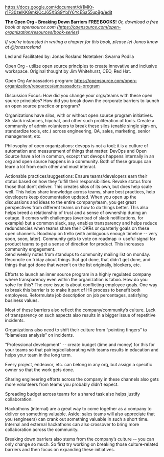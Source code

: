 https://docs.google.com/document/d/1MKr-r1F30zelKKGmkjOcJ65XSS9YbIY6YcESa55upBg/edit

**The Open Org - Breaking Down Barriers
FREE BOOKS!** 
_Or, download a free book at opensource.com (https://opensource.com/open-organization/resources/book-series)_ 

_If you’re interested in writing a chapter for this book, please let Jonas know at ‪@jonasrosland‬_ 

Led and Facilitated by: Jonas Rosland
Notetaker: Swarna Podila

Open Org - utilize open source principles to create innovative and inclusive workspace.  Original thought by Jim Whitehurst, CEO, Red Hat.

Open Org Ambassadors program: https://opensource.com/open-organization/resources/ambassadors-program

Discussion Focus: How did you change your orgs/teams with these open source principles?  How did you break down the corporate barriers to launch an open source practice or program?

Organizations have silos, with or without open source program initiatives.  85 slack instances, hipchat, and other such proliferation of tools.  Create a community of admin volunteers to break these silos (enable single sign-on, standardize tools, etc.) across engineering, QA, sales, marketing, senior management, etc.

Philosophy of open organizations: devops is not a tool; it is a culture of automation and measurement of things that matter.  DevOps and Open Source have a lot in common, except that devops happens internally in an org and open source happens in a community.  Both of these groups can learn a lot from each other and must interact.

Actionable practices/suggestions:
Ensure teams/developers earn their status based on how they fulfill their responsibilities.  Revoke status from those that don’t deliver.  This creates silos of its own, but does help scale well.  This helps share knowledge across teams, share best practices, help developers keep documentation updated.
When you open up the discussions and ideas to the entire company/team, you get great perspectives from different teams on how to do things better.  This also helps breed a relationship of trust and a sense of ownership during an outage.  It comes with challenges (overload of slack notifications, for example) but a common slack, say, enables transparency and helps reduce redundancies when teams share their OKRs or quarterly goals on these open channels.
Roadmap on trello (with ambiguous enough timeline -- very soon, soon, later).  Community gets to vote on roadmap → useful signal for product teams to get a sense of direction for product.  This increases community engagement.  
Send weekly notes from standups to community mailing list on monday.  Reconcile on friday about things that got done, that didn’t get done, and things that got done that weren’t on the list originally, blockers, etc.

Efforts to launch an inner source program in a highly regulated company where transparency even within the organization is taboo.  How do you solve for this?
The core issue is about conflicting employee goals.  One way to break this barrier is to make it part of HR process to benefit both employees.
Reformulate job description on job percentages, satisfying business values.

Most of these barriers also reflect the company/community’s culture.  Lack of transparency on such aspects also results in a bigger issue of repetitive incidents.

Organizations also need to shift their culture from “pointing fingers” to “blameless analysis” on incidents.

“Professional development” -- create budget (time and money) for this for your teams so that pairing/collaborating with teams results in education and helps your team in the long term.

Every project, endeavor, etc. can belong in any org, but assign a specific owner so that the work gets done.

Sharing engineering efforts across the company in these channels also gets more volunteers from teams you probably didn’t expect.

Spreading budget across teams for a shared task also helps justify collaboration.

Hackathons (internal) are a great way to come together as a company to deliver on something valuable.  Aside: sales teams will also appreciate that you (engineers) can crank out something valuable in such a short time.  Internal and external hackathons can also crossover to bring more collaboration across the community.

Breaking down barriers also stems from the company’s culture -- you can only change so much.  So first try working on breaking those culture-related barriers and then focus on expanding these initiatives.
